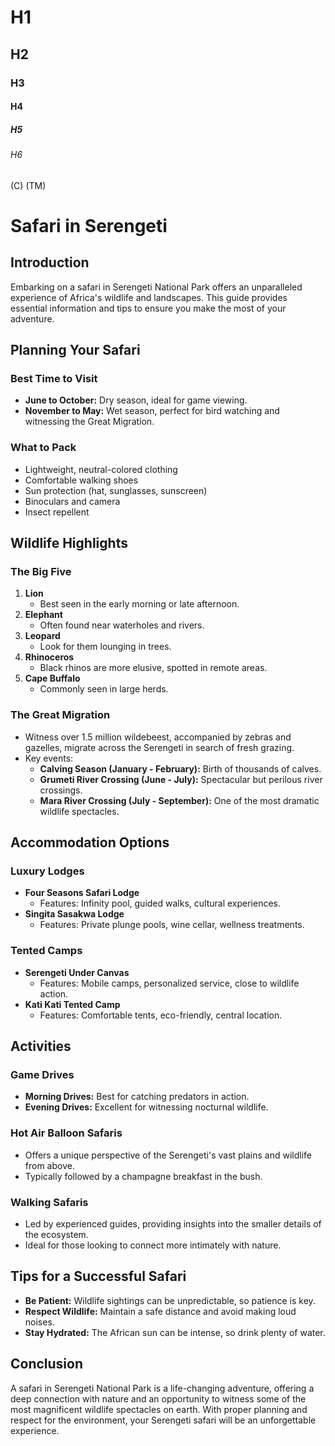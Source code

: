 # H1

## H2

### H3

#### H4

##### H5

###### H6

(C)
(TM)

# Safari in Serengeti

## Introduction

Embarking on a safari in Serengeti National Park offers an unparalleled experience of Africa's wildlife and landscapes. This guide provides essential information and tips to ensure you make the most of your adventure.

## Planning Your Safari

### Best Time to Visit

- **June to October:** Dry season, ideal for game viewing.
- **November to May:** Wet season, perfect for bird watching and witnessing the Great Migration.

### What to Pack

- Lightweight, neutral-colored clothing
- Comfortable walking shoes
- Sun protection (hat, sunglasses, sunscreen)
- Binoculars and camera
- Insect repellent

## Wildlife Highlights

### The Big Five

1. **Lion**
   - Best seen in the early morning or late afternoon.
2. **Elephant**
   - Often found near waterholes and rivers.
3. **Leopard**
   - Look for them lounging in trees.
4. **Rhinoceros**
   - Black rhinos are more elusive, spotted in remote areas.
5. **Cape Buffalo**
   - Commonly seen in large herds.

### The Great Migration

- Witness over 1.5 million wildebeest, accompanied by zebras and gazelles, migrate across the Serengeti in search of fresh grazing.
- Key events:
  - **Calving Season (January - February):** Birth of thousands of calves.
  - **Grumeti River Crossing (June - July):** Spectacular but perilous river crossings.
  - **Mara River Crossing (July - September):** One of the most dramatic wildlife spectacles.

## Accommodation Options

### Luxury Lodges

- **Four Seasons Safari Lodge**
  - Features: Infinity pool, guided walks, cultural experiences.
- **Singita Sasakwa Lodge**
  - Features: Private plunge pools, wine cellar, wellness treatments.

### Tented Camps

- **Serengeti Under Canvas**
  - Features: Mobile camps, personalized service, close to wildlife action.
- **Kati Kati Tented Camp**
  - Features: Comfortable tents, eco-friendly, central location.

## Activities

### Game Drives

- **Morning Drives:** Best for catching predators in action.
- **Evening Drives:** Excellent for witnessing nocturnal wildlife.

### Hot Air Balloon Safaris

- Offers a unique perspective of the Serengeti's vast plains and wildlife from above.
- Typically followed by a champagne breakfast in the bush.

### Walking Safaris

- Led by experienced guides, providing insights into the smaller details of the ecosystem.
- Ideal for those looking to connect more intimately with nature.

## Tips for a Successful Safari

- **Be Patient:** Wildlife sightings can be unpredictable, so patience is key.
- **Respect Wildlife:** Maintain a safe distance and avoid making loud noises.
- **Stay Hydrated:** The African sun can be intense, so drink plenty of water.

## Conclusion

A safari in Serengeti National Park is a life-changing adventure, offering a deep connection with nature and an opportunity to witness some of the most magnificent wildlife spectacles on earth. With proper planning and respect for the environment, your Serengeti safari will be an unforgettable experience.